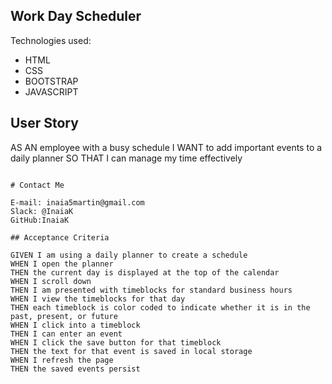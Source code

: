 ## Work Day Scheduler 

Technologies used:
- HTML
- CSS
- BOOTSTRAP
- JAVASCRIPT 

## User Story
AS AN employee with a busy schedule
I WANT to add important events to a daily planner
SO THAT I can manage my time effectively
```

# Contact Me

E-mail: inaia5martin@gmail.com
Slack: @InaiaK
GitHub:InaiaK

## Acceptance Criteria

GIVEN I am using a daily planner to create a schedule
WHEN I open the planner
THEN the current day is displayed at the top of the calendar
WHEN I scroll down
THEN I am presented with timeblocks for standard business hours
WHEN I view the timeblocks for that day
THEN each timeblock is color coded to indicate whether it is in the past, present, or future
WHEN I click into a timeblock
THEN I can enter an event
WHEN I click the save button for that timeblock
THEN the text for that event is saved in local storage
WHEN I refresh the page
THEN the saved events persist
```
